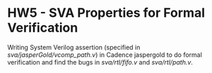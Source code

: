 # HW5 - SVA Properties for Formal Verification

Writing System Verilog assertion (specified in *sva/jasperGold/vcomp_path.v*) in Cadence jaspergold to do formal verification and find the bugs in *sva/rtl/fifo.v* and *sva/rtl/path.v*.
